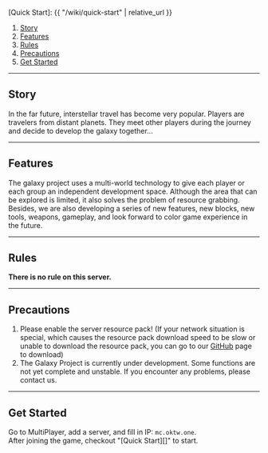 [GitHub]: https://github.com/OKTW-Network
[Quick Start]: {{ "/wiki/quick-start" | relative_url }}

<div class="article-content">
<ol>
    <li><a href="#story">Story</a></li>
    <li><a href="#features">Features</a></li>
	<li><a href="#rules">Rules</a></li>
	<li><a href="#precautions">Precautions</a></li>
	<li><a href="#get-started">Get Started</a></li>
</ol>
</div>

---

## Story

In the far future, interstellar travel has become very popular. Players are travelers from distant planets. They meet other players during the journey and decide to develop the galaxy together...

<hr class="sub">

## Features

The galaxy project uses a multi-world technology to give each player or each group an independent development space. Although the area that can be explored is limited, it also solves the problem of resource grabbing.
Besides, we are also developing a series of new features, new blocks, new tools, weapons, gameplay, and look forward to color game experience in the future.

<hr class="sub">

## Rules

__There is no rule on this server.__

<hr class="sub">

## Precautions

1. Please enable the server resource pack! (If your network situation is special, which causes the resource pack download speed to be slow or unable to download the resource pack, you can go to our [GitHub][] page to download)
2. The Galaxy Project is currently under development. Some functions are not yet complete and unstable. If you encounter any problems, please contact us.

<hr class="sub">

## Get Started

Go to MultiPlayer, add a server, and fill in IP: `mc.oktw.one`.  
After joining the game, checkout "[Quick Start][]" to start.

